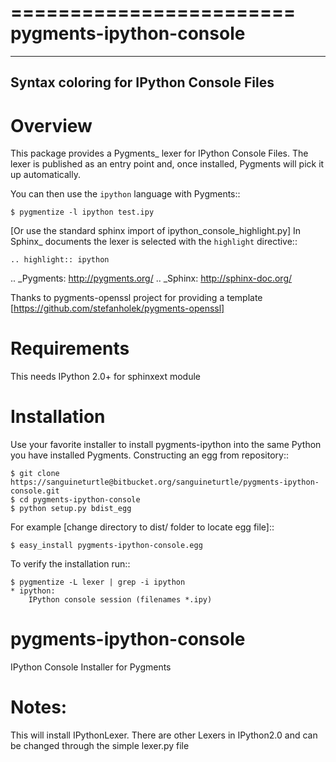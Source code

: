 ========================
pygments-ipython-console
========================
-----------------------------------------
Syntax coloring for IPython Console Files
-----------------------------------------

Overview
========

This package provides a Pygments_ lexer for IPython Console Files.
The lexer is published as an entry point and, once installed, Pygments will
pick it up automatically.

You can then use the ``ipython`` language with Pygments::

    $ pygmentize -l ipython test.ipy

[Or use the standard sphinx import of ipython_console_highlight.py]
In Sphinx_ documents the lexer is selected with the ``highlight`` directive::

    .. highlight:: ipython

.. _Pygments: http://pygments.org/
.. _Sphinx: http://sphinx-doc.org/

Thanks to pygments-openssl project for providing a template [https://github.com/stefanholek/pygments-openssl]

Requirements
============
This needs IPython 2.0+ for sphinxext module

Installation
============

Use your favorite installer to install pygments-ipython into the same Python you have installed Pygments.
Constructing an egg from repository::

	$ git clone https://sanguineturtle@bitbucket.org/sanguineturtle/pygments-ipython-console.git
	$ cd pygments-ipython-console
	$ python setup.py bdist_egg

For example [change directory to dist/ folder to locate egg file]::

	$ easy_install pygments-ipython-console.egg

To verify the installation run::

	$ pygmentize -L lexer | grep -i ipython
	* ipython:
    	IPython console session (filenames *.ipy)

pygments-ipython-console
========================

IPython Console Installer for Pygments

Notes:
======
This will install IPythonLexer. There are other Lexers in IPython2.0 and can be changed through the simple lexer.py file
